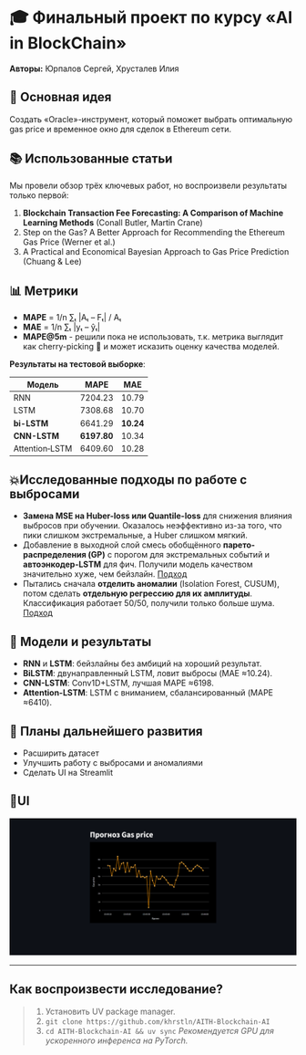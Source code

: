 # 🎓 Финальный проект по курсу «AI in BlockChain»

**Авторы:** Юрпалов Сергей, Хрусталев Илия

## 🔎 Основная идея

Создать «Oracle»-инструмент, который поможет выбрать оптимальную gas price и временное окно для сделок в Ethereum сети.

## 📚 Использованные статьи

Мы провели обзор трёх ключевых работ, но воспроизвели результаты только первой:

1. **Blockchain Transaction Fee Forecasting: A Comparison of Machine Learning Methods** (Conall Butler, Martin Crane)
2. Step on the Gas? A Better Approach for Recommending the Ethereum Gas Price (Werner et al.)
3. A Practical and Economical Bayesian Approach to Gas Price Prediction (Chuang & Lee)

## 📊 Метрики

- **MAPE** = 1/n ∑ₜ |Aₜ – Fₜ| / Aₜ
- **MAE** = 1/n ∑ₜ |yₜ – ŷₜ|
- **MAPE@5m** - решили пока не использовать, т.к. метрика выглядит как cherry-picking 🍒 и может исказить оценку качества моделей.

**Результаты на тестовой выборке**:

| Модель       | MAPE              | MAE             |
| ------------------ | ----------------- | --------------- |
| RNN                | 7204.23           | 10.79           |
| LSTM               | 7308.68           | 10.70           |
| **bi-LSTM**  | 6641.29           | **10.24** |
| **CNN-LSTM** | **6197.80** | 10.34           |
| Attention‑LSTM    | 6409.60           | 10.28           |

## 💥Исследованные подходы по работе с выбросами

- **Замена MSE на Huber-loss или Quantile-loss** для снижения влияния выбросов при обучении. Оказалось неэффективно из-за того, что пики слишком экстремальные, а Huber слишком мягкий.
- Добавление в выходной слой смесь обобщённого **парето-распределения (GP)** с порогом для экстремальных событий и **автоэнкодер-LSTM** для фич. Получили модель качеством значительно хуже, чем бейзлайн. [Подход](https://arxiv.org/abs/2310.07435)
- Пытались сначала **отделить аномалии** (Isolation Forest, CUSUM), потом сделать **отдельную регрессию для их амплитуды**. Классификация работает 50/50, получили только больше шума. [Подход](https://s-ai-f.github.io/Time-Series/outlier-detection-in-time-series.html)

## 🤖 Модели и результаты

- **RNN** и **LSTM**: бейзлайны без амбиций на хороший результат.
- **BiLSTM**: двунаправленный LSTM, ловит выбросы (MAE ≈10.24).
- **CNN-LSTM**: Conv1D+LSTM, лучшая MAPE ≈6198.
- **Attention-LSTM**: LSTM с вниманием, сбалансированный (MAPE ≈6410).

## 🚀 Планы дальнейшего развития

- Расширить датасет
- Улучшить работу с выбросами и аномалиями
- Сделать UI на Streamlit

## 📱UI

![img](https://github.com/khrstln/AITH-Blockchain-AI/blob/main/docs/UI.png?raw=true)

---

## Как воспроизвести исследование?

> 1. Установить UV package manager.
> 2. `git clone https://github.com/khrstln/AITH-Blockchain-AI`
> 3. `cd AITH-Blockchain-AI && uv sync`
>    *Рекомендуется GPU для ускоренного инференса на PyTorch.*
